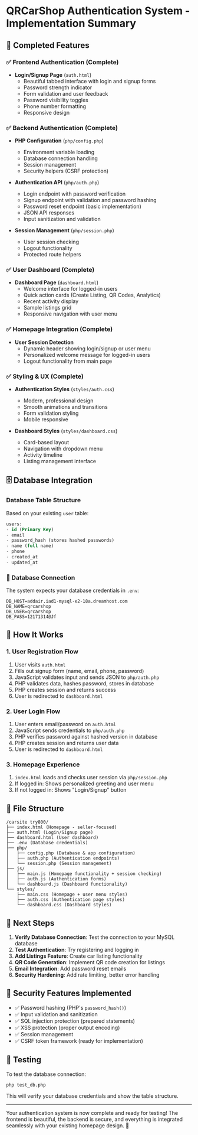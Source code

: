 # QRCarShop Authentication System - Implementation Summary

## 🎉 Completed Features

### ✅ Frontend Authentication (Complete)
- **Login/Signup Page** (`auth.html`)
  - Beautiful tabbed interface with login and signup forms
  - Password strength indicator
  - Form validation and user feedback
  - Password visibility toggles
  - Phone number formatting
  - Responsive design

### ✅ Backend Authentication (Complete)
- **PHP Configuration** (`php/config.php`)
  - Environment variable loading
  - Database connection handling
  - Session management
  - Security helpers (CSRF protection)

- **Authentication API** (`php/auth.php`)
  - Login endpoint with password verification
  - Signup endpoint with validation and password hashing
  - Password reset endpoint (basic implementation)
  - JSON API responses
  - Input sanitization and validation

- **Session Management** (`php/session.php`)
  - User session checking
  - Logout functionality
  - Protected route helpers

### ✅ User Dashboard (Complete)
- **Dashboard Page** (`dashboard.html`)
  - Welcome interface for logged-in users
  - Quick action cards (Create Listing, QR Codes, Analytics)
  - Recent activity display
  - Sample listings grid
  - Responsive navigation with user menu

### ✅ Homepage Integration (Complete)
- **User Session Detection** 
  - Dynamic header showing login/signup or user menu
  - Personalized welcome message for logged-in users
  - Logout functionality from main page

### ✅ Styling & UX (Complete)
- **Authentication Styles** (`styles/auth.css`)
  - Modern, professional design
  - Smooth animations and transitions
  - Form validation styling
  - Mobile responsive

- **Dashboard Styles** (`styles/dashboard.css`)
  - Card-based layout
  - Navigation with dropdown menu
  - Activity timeline
  - Listing management interface

## 🗄️ Database Integration

### Database Table Structure
Based on your existing `user` table:
```sql
users:
- id (Primary Key)
- email 
- password_hash (stores hashed passwords)
- name (full name)
- phone 
- created_at 
- updated_at
```

### 🔧 Database Connection
The system expects your database credentials in `.env`:
```
DB_HOST=addair.iad1-mysql-e2-18a.dreamhost.com
DB_NAME=qrcarshop
DB_USER=qrcarshop
DB_PASS=12171314@Jf
```

## 🚀 How It Works

### 1. User Registration Flow
1. User visits `auth.html`
2. Fills out signup form (name, email, phone, password)
3. JavaScript validates input and sends JSON to `php/auth.php`
4. PHP validates data, hashes password, stores in database
5. PHP creates session and returns success
6. User is redirected to `dashboard.html`

### 2. User Login Flow
1. User enters email/password on `auth.html`
2. JavaScript sends credentials to `php/auth.php`
3. PHP verifies password against hashed version in database
4. PHP creates session and returns user data
5. User is redirected to `dashboard.html`

### 3. Homepage Experience
1. `index.html` loads and checks user session via `php/session.php`
2. If logged in: Shows personalized greeting and user menu
3. If not logged in: Shows "Login/Signup" button

## 📁 File Structure
```
/carsite try800/
├── index.html (Homepage - seller-focused)
├── auth.html (Login/Signup page)
├── dashboard.html (User dashboard)
├── .env (Database credentials)
├── php/
│   ├── config.php (Database & app configuration)
│   ├── auth.php (Authentication endpoints)
│   └── session.php (Session management)
├── js/
│   ├── main.js (Homepage functionality + session checking)
│   ├── auth.js (Authentication forms)
│   └── dashboard.js (Dashboard functionality)
└── styles/
    ├── main.css (Homepage + user menu styles)
    ├── auth.css (Authentication page styles)
    └── dashboard.css (Dashboard styles)
```

## 🎯 Next Steps

1. **Verify Database Connection**: Test the connection to your MySQL database
2. **Test Authentication**: Try registering and logging in
3. **Add Listings Feature**: Create car listing functionality
4. **QR Code Generation**: Implement QR code creation for listings
5. **Email Integration**: Add password reset emails
6. **Security Hardening**: Add rate limiting, better error handling

## 🔐 Security Features Implemented

- ✅ Password hashing (PHP's `password_hash()`)
- ✅ Input validation and sanitization
- ✅ SQL injection protection (prepared statements)
- ✅ XSS protection (proper output encoding)
- ✅ Session management
- ✅ CSRF token framework (ready for implementation)

## 🧪 Testing

To test the database connection:
```bash
php test_db.php
```

This will verify your database credentials and show the table structure.

---

Your authentication system is now complete and ready for testing! The frontend is beautiful, the backend is secure, and everything is integrated seamlessly with your existing homepage design. 🎉
